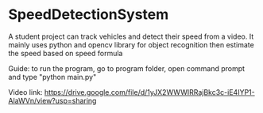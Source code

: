 # SpeedDetectionSystem
A student project can track vehicles and detect their speed from a video. It mainly uses python and opencv library for object recognition then estimate the speed based on speed formula

Guide: to run the program, go to program folder, open command prompt and type "python main.py"

Video link: https://drive.google.com/file/d/1yJX2WWWIRRajBkc3c-iE4IYP1-AlaWVn/view?usp=sharing
